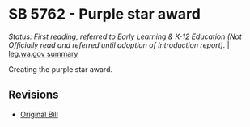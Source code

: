 # SB 5762 - Purple star award
*Status: First reading, referred to Early Learning & K-12 Education (Not Officially read and referred until adoption of Introduction report).* | [leg.wa.gov summary](https://app.leg.wa.gov/billsummary?BillNumber=5762&Year=2021)

Creating the purple star award.

## Revisions
* [Original Bill](1/)